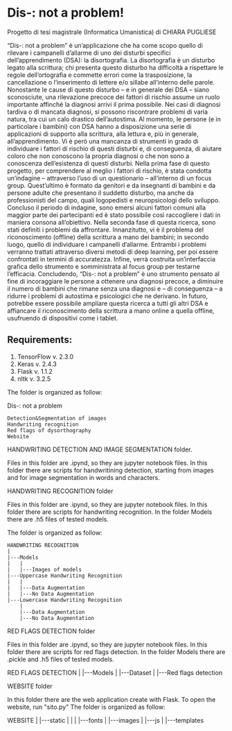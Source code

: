 # Dis-: not a problem!

Progetto di tesi magistrale (Informatica Umanistica) di CHIARA PUGLIESE 

“Dis-: not a problem” è un’applicazione che ha come scopo quello di rilevare i campanelli d’allarme di uno dei disturbi specifici dell’apprendimento (DSA): la disortografia. La disortografia è un disturbo legato alla scrittura; chi presenta questo disturbo ha difficoltà a rispettare le regole dell’ortografia e commette errori come la trasposizione, la cancellazione o l’inserimento di lettere e/o sillabe all’interno delle parole. Nonostante le cause di questo disturbo – e in generale dei DSA – siano sconosciute, una rilevazione precoce dei fattori di rischio assume un ruolo importante affinché la diagnosi arrivi il prima possibile. Nei casi di diagnosi tardiva o di mancata diagnosi, si possono riscontrare problemi di varia natura, tra cui un calo drastico dell’autostima. Al momento, le persone (e in particolare i bambini) con DSA hanno a disposizione una serie di applicazioni di supporto alla scrittura, alla lettura e, più in generale, all’apprendimento. Vi è però una mancanza di strumenti in grado di individuare i fattori di rischio di questi disturbi e, di conseguenza, di aiutare coloro che non conoscono la propria diagnosi o che non sono a conoscenza dell’esistenza di questi disturbi. Nella prima fase di questo progetto, per comprendere al meglio i fattori di rischio, è stata condotta un’indagine – attraverso l’uso di un questionario – all’interno di un focus group. Quest’ultimo è formato da genitori e da insegnanti di bambini e da persone adulte che presentano il suddetto disturbo, ma anche da professionisti del campo, quali logopedisti e neuropsicologi dello sviluppo. Concluso il periodo di indagine, sono emersi alcuni fattori comuni alla maggior parte dei partecipanti ed è stato possibile così raccogliere i dati in maniera consona all’obiettivo. Nella seconda fase di questa ricerca, sono stati definiti i problemi da affrontare. Innanzitutto, vi è il problema del riconoscimento (offline) della scrittura a mano dei bambini; in secondo luogo, quello di individuare i campanelli d’allarme. Entrambi i problemi verranno trattati attraverso diversi metodi di deep learning, per poi essere confrontati in termini di accuratezza. Infine, verrà costruita un’interfaccia grafica dello strumento e somministrata al focus group per testarne l’efficacia. Concludendo, “Dis-: not a problem” è uno strumento pensato al fine di incoraggiare le persone a ottenere una diagnosi precoce, a diminuire il numero di bambini che rimane senza una diagnosi e – di conseguenza – a ridurre i problemi di autostima e psicologici che ne derivano. In futuro, potrebbe essere possibile ampliare questa ricerca a tutti gli altri DSA e affiancare il riconoscimento della scrittura a mano online a quella offline, usufruendo di dispositivi come i tablet. 


## Requirements:

1. TensorFlow v. 2.3.0
2. Keras v. 2.4.3
3. Flask v. 1.1.2
4. nltk v. 3.2.5

The folder is organized as follow:

Dis-: not a problem

	Detection&Segmentation of images
	Handwriting recognition
	Red flags of dysorthography
	Website

HANDWRITING DETECTION AND IMAGE SEGMENTATION folder.

Files in this folder are .ipynd, so they are jupyter notebook files.
In this folder there are scripts for handwritining detection, starting from images and for image segmentation in words and characters.

HANDWRITING RECOGNITION folder

Files in this folder are .ipynd, so they are jupyter notebook files.
In this folder there are scripts for handwriting recognition.
In the folder Models there are .h5 files of tested models.

The folder is organized as follow:

	HANDWRITING RECOGNITION
	|
	|---Models
	|	|
	|	|---Images of models
	|---Uppercase Handwriting Recognition
	|	|
	|	|---Data Augmentation
	|	|---No Data Augmentation
	|---Lowercase Handwriting Recognition
		|
		|---Data Augmentation
		|---No Data Augmentation
	
RED FLAGS DETECTION folder

Files in this folder are .ipynd, so they are jupyter notebook files.
In this folder there are scripts for red flags detection.
In the folder Models there are .pickle and .h5 files of tested models.

RED FLAGS DETECTION
|
|---Models
|
|---Dataset
|
|---Red flags detection
	
WEBSITE folder

In this folder there are the web application create with Flask. To open the website, run "sito.py"
The folder is organized as follow:

WEBSITE
|
|---static
|	|
|	|---fonts
|	|---images
|	|---js
|
|---templates
